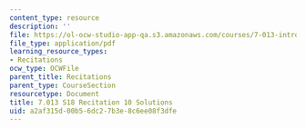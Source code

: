 ```yaml
---
content_type: resource
description: ''
file: https://ol-ocw-studio-app-qa.s3.amazonaws.com/courses/7-013-introductory-biology-spring-2018/a2af315d00b56dc27b3e8c6ee08f3dfe_MIT7_013s18R10S.pdf
file_type: application/pdf
learning_resource_types:
- Recitations
ocw_type: OCWFile
parent_title: Recitations
parent_type: CourseSection
resourcetype: Document
title: 7.013 S18 Recitation 10 Solutions
uid: a2af315d-00b5-6dc2-7b3e-8c6ee08f3dfe
---
```

